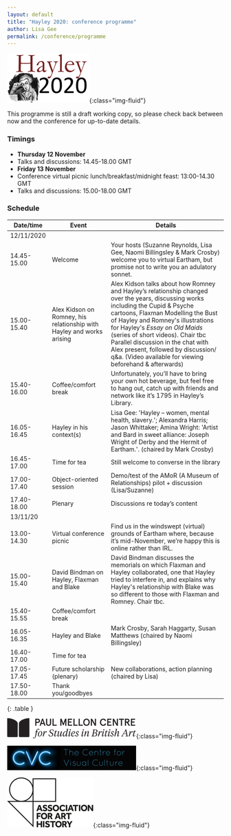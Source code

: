 ```yaml
---
layout: default
title: "Hayley 2020: conference programme"
author: Lisa Gee
permalink: /conference/programme
---
```


![Hayley2020 logo](/images/conference/Hayley2020_logo_small.jpeg){:class="img-fluid"}

This programme is still a draft working copy, so please check back between now and the conference for up-to-date details.

### Timings

* **Thursday 12 November** 
* Talks and discussions: 14.45-18.00 GMT 
* **Friday 13 November** 
* Conference virtual picnic lunch/breakfast/midnight feast:  13:00-14.30 GMT
* Talks and discussions: 15.00-18.00 GMT

### Schedule

|   Date/time     |   Event                                                                                            |   Details                                                                                                                                                                                                                                                                                                                                                                  |
|-----------------|----------------------------------------------------------------------------------------------------|----------------------------------------------------------------------------------------------------------------------------------------------------------------------------------------------------------------------------------------------------------------------------------------------------------------------------------------------------------------------------|
|   12/11/2020    |                                                                                                    |                                                                                                                                                                                                                                                                                                                                                                            |
|   14.45- 15.00  |   Welcome                                                                                          |   Your hosts (Suzanne Reynolds, Lisa Gee, Naomi Billingsley & Mark Crosby) welcome you to virtual Eartham, but promise not to write you an adulatory sonnet.                                                                                                                                                                                                       |
|   15.00-15.40   |   Alex Kidson on Romney, his relationship with Hayley and works arising  |   Alex Kidson talks about how Romney and Hayley’s relationship changed over the years, discussing works including the Cupid & Psyche cartoons, Flaxman Modelling the Bust of Hayley and Romney's illustrations for Hayley's _Essay on Old Maids_ (series of short videos). Chair tbc       Parallel discussion in the chat with Alex present, followed by discussion/ q&a. (Video available for viewing beforehand & afterwards)   |
|   15.40-16.00   |   Coffee/comfort break                                                                             |   Unfortunately, you’ll have to bring your own hot beverage, but feel free to hang out, catch up with friends and network like it’s 1795 in Hayley’s Library.                                                                                                                                                                                                              |
|   16.05- 16.45  |   Hayley in his context(s)                                                                         |   Lisa Gee: 'Hayley – women, mental health, slavery.'; Alexandra Harris; Jason Whittaker; Amina Wright: 'Artist and Bard in sweet alliance: Joseph Wright of Derby and the Hermit of Eartham.'. (chaired by Mark Crosby)                                                                                                                                                                                                                                                                                       |
|   16.45-17.00   |   Time for tea                                                                                     |   Still welcome to converse in the library                                                                                                                                                                                                                                                                                                                                 |
|   17.00-17.40   |   Object-oriented session                                                                          |   Demo/test of the AMoR (A Museum of Relationships) pilot + discussion (Lisa/Suzanne)                                                                                                                                                                                                                                                                                      |
|   17.40-18.00   |   Plenary                                                                                          |   Discussions  re today’s content                                                                                                                                                                                                                                                                                                                                          |
|   13/11/20      |                                                                                                    |                                                                                                                                                                                                                                                                                                                                                                            |
|   13.00-14.30   |   Virtual conference picnic                                                                        |   Find us in the windswept (virtual) grounds of Eartham where, because it’s mid-November, we’re happy this is online rather than IRL.                                                                                                                                                                                                                                      |
|   15.00-15.40   |   David Bindman on Hayley, Flaxman and Blake                                                       |    David Bindman discusses the memorials on which Flaxman and Hayley collaborated, one that Hayley tried to interfere in, and explains why Hayley's relationship with Blake was so different to those with Flaxman and Romney. Chair tbc.                                                                                                                                                                                                                                                                                                                                             |
|   15.40-15.55   |   Coffee/comfort break                                                                             |                                                                                                                                                                                                                                                                                                                                                                            |
|   16.05-16.35   |   Hayley and Blake                                                                                 |   Mark Crosby, Sarah Haggarty, Susan Matthews (chaired by Naomi Billingsley)                                                                                                                                                                                                                                                                                               |
|   16.40-17.00   |   Time for tea                                                                                     |                                                                                                                                                                                                                                                                                                                                                                            |
|   17.05-17.45   |   Future scholarship (plenary)                                                                     |   New collaborations, action planning (chaired by Lisa)                                                                                                                                                                                                                                                                                                                    |
|   17.50-18.00   |   Thank you/goodbyes                                                                               |                                                                                                                                                                                                                                                                                                                                                                            |
{: .table }

![Paul Mellon Centre logo](/images/conference/PMC_logo_black.png){:class="img-fluid"}



![Centre for Visual Culture logo](/images/conference/CVC.jpg){:class="img-fluid"}



![Association for Art History logo](/images/conference/AssociationForArtHistory_Logo.jpg){:class="img-fluid"}
